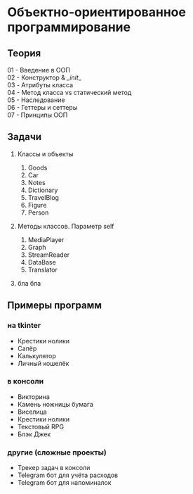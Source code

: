 # Объектно-ориентированное программирование <br/>



## Теория

01 - Введение в ООП  
02 - Конструктор & _\_init_\_  
03 - Атрибуты класса  
04 - Метод класса vs статический метод  
05 - Наследование  
06 - Геттеры и сеттеры  
07 - Принципы ООП  

## Задачи
1. Классы и объекты  
   1. Goods  
   2. Car  
   3. Notes  
   4. Dictionary  
   5. TravelBlog  
   6. Figure  
   7. Person  
   
2. Методы классов. Параметр self  
   1. MediaPlayer  
   2. Graph  
   3. StreamReader  
   4. DataBase  
   5. Translator  
3. бла бла
   

## Примеры программ

### на tkinter
- Крестики нолики
- Сапёр
- Калькулятор 
- Личный кошелёк

### в консоли

- Викторина
- Камень ножницы бумага
- Виселица 
- Крестики нолики
- Текстовый RPG
- Блэк Джек

### другие (сложные проекты)
- Трекер задач в консоли
- Telegram бот для учёта расходов
- Telegram бот для напоминалок


